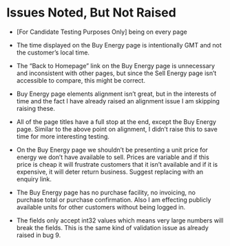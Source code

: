 # Issues Noted, But Not Raised
-	[For Candidate Testing Purposes Only] being on every page

-	The time displayed on the Buy Energy page is intentionally GMT and not the customer’s local time.

-	The “Back to Homepage” link on the Buy Energy page is unnecessary and inconsistent with other pages, but since the Sell Energy page isn’t accessible to compare, this might be correct.

-	Buy Energy page elements alignment isn’t great, but in the interests of time and the fact I have already raised an alignment issue I am skipping raising these.

-	All of the page titles have a full stop at the end, except the Buy Energy page. Similar to the above point on alignment, I didn’t raise this to save time for more interesting testing.

-	On the Buy Energy page we shouldn’t be presenting a unit price for energy we don’t have available to sell. Prices are variable and if this price is cheap it will frustrate customers that it isn’t available and if it is expensive, it will deter return business. Suggest replacing with an enquiry link.

-	The Buy Energy page has no purchase facility, no invoicing, no purchase total or purchase confirmation. Also I am effecting publicly available units for other customers without being logged in.

-	The fields only accept int32 values which means very large numbers will break the fields. This is the same kind of validation issue as already raised in bug 9.
